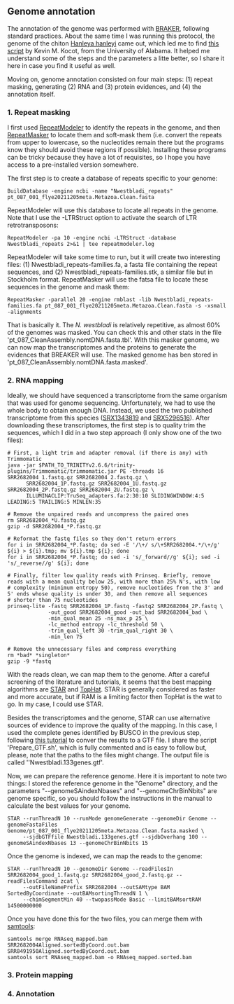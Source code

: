 ## Genome annotation
The annotation of the genome was performed with [BRAKER](https://github.com/Gaius-Augustus/BRAKER), following standard practices. About the same time I was running this protocol, the genome of the chiton [Hanleya hanleyi](https://f1000research.com/articles/11-555) came out, which led me to find [this script](https://github.com/kmkocot/GenomeAnnotation/blob/main/BRAKER2_pipeline.sh) by Kevin M. Kocot, from the University of Alabama. It helped me understand some of the steps and the parameters a litte better, so I share it here in case you find it useful as well.

Moving on, genome annotation consisted on four main steps: (1) repeat masking, generating (2) RNA and (3) protein evidences, and (4) the annotation itself.

### 1. Repeat masking
I first used [RepeatModeler](https://github.com/Dfam-consortium/RepeatModeler/tree/master) to identify the repeats in the genome, and then [RepeatMasker](https://github.com/rmhubley/RepeatMasker) to locate them and soft-mask them (i.e. convert the repeats from upper to lowercase, so the nucleotides remain there but the programs know they should avoid these regions if possible). Installing these programs can be tricky because they have a lot of requisites, so I hope you have access to a pre-installed version somewhere.

The first step is to create a database of repeats specific to your genome:

    BuildDatabase -engine ncbi -name "Nwestbladi_repeats" pt_087_001_flye20211205meta.Metazoa.Clean.fasta
    
RepeatModeler will use this database to locate all repeats in the genome. Note that I use the -LTRStruct option to activate the search of LTR retrotransposons:

    RepeatModeler -pa 10 -engine ncbi -LTRStruct -database Nwestbladi_repeats 2>&1 | tee repeatmodeler.log

RepeatModeler will take some time to run, but it will create two interesting files: (1) Nwestbladi_repeats-families.fa, a fasta file containing the repeat sequences, and (2) Nwestbladi_repeats-families.stk, a similar file but in Stockholm format. RepeatMasker will use the fatsa file to locate these sequences in the genome and mask them:

    RepeatMasker -parallel 20 -engine rmblast -lib Nwestbladi_repeats-families.fa pt_087_001_flye20211205meta.Metazoa.Clean.fasta -s -xsmall -alignments
    
That is basically it. The _N. westbladi_ is relatively repetitive, as almost 60% of the genomes was masked. You can check this and other stats in the file 'pt_087_CleanAssembly.nomtDNA.fasta.tbl'.
With this masker genome, we can now map the transcriptomes and the proteins to generate the evidences that BREAKER will use. The masked genome has ben stored in 'pt_087_CleanAssembly.nomtDNA.fasta.masked'.

### 2. RNA mapping
Ideally, we should have sequenced a transcriptome from the same organism that was used for genome sequencing. Unfortunately, we had to use the whole body to obtain enough DNA. Instead, we used the two published transcriptome from this species ([SRX1343819](https://www.ncbi.nlm.nih.gov/sra/SRX1343819[accn]) and [SRX5296516](https://www.ncbi.nlm.nih.gov/sra/SRX5296516[accn])). After downloading these transcriptomes, the first step is to quality trim the sequences, which I did in a two step approach (I only show one of the two files):

    # First, a light trim and adapter removal (if there is any) with Trimmomatic
    java -jar $PATH_TO_TRINITYv2.6.6/trinity-plugins/Trimmomatic/trimmomatic.jar PE -threads 16 SRR2682004_1.fastq.gz SRR2682004_2.fastq.gz \
          SRR2682004_1P.fastq.gz SRR2682004_1U.fastq.gz SRR2682004_2P.fastq.gz SRR2682004_2U.fastq.gz \
          ILLUMINACLIP:TruSeq_adapters.fa:2:30:10 SLIDINGWINDOW:4:5 LEADING:5 TRAILING:5 MINLEN:35
    
    # Remove the unpaired reads and uncompress the paired ones
    rm SRR2682004_*U.fastq.gz
    gzip -d SRR2682004_*P.fastq.gz
    
    # Reformat the fastq files so they don't return errors
    for i in SRR2682004_*P.fastq; do sed -E '/\+/ s/\+SRR2682004.*/\+/g' ${i} > ${i}.tmp; mv ${i}.tmp ${i}; done
    for i in SRR2682004_*P.fastq; do sed -i 's/_forward//g' ${i}; sed -i 's/_reverse//g' ${i}; done
    
    # Finally, filter low quality reads with Prinseq. Briefly, remove reads with a mean quality below 25, with more than 25% N's, with low
    # complexity (minimum entropy 50), remove nucleotides from the 3' and 5' ends whose quality is under 30, and then remove all sequences
    # shorter than 75 nucleotides
    prinseq-lite -fastq SRR2682004_1P.fastq -fastq2 SRR2682004_2P.fastq \
                 -out_good SRR2682004_good -out_bad SRR2682004_bad \
                 -min_qual_mean 25 -ns_max_p 25 \
                 -lc_method entropy -lc_threshold 50 \
                 -trim_qual_left 30 -trim_qual_right 30 \
                 -min_len 75
                
    # Remove the unnecessary files and compress everything
    rm *bad* *singleton*
    gzip -9 *fastq

With the reads clean, we can map them to the genome. After a careful screening of the literature and tutorials, it seems that the best mapping algorithms are [STAR](https://github.com/alexdobin/STAR) and [TopHat](https://ccb.jhu.edu/software/tophat/index.shtml). STAR is generally considered as faster and more accurate, but if RAM is a limiting factor then TopHat is the wat to go. In my case, I could use STAR.

Besides the transcriptomes and the genome, STAR can use alternative sources of evidence to improve the quality of the mapping. In this case, I used the complete genes identified by BUSCO in the previous step, following [this tutorial](https://darencard.net/blog/2020-07-23-augustus-optimization/#:~:text=BUSCO%20can%2C%20therefore%2C%20be%20co,it%20also%20utilizes%20multiple%20cores.) to conver the results to a GTF file. I share the script 'Prepare_GTF.sh', which is fully commented and is easy to follow but, please, note that the paths to the files might change. The output file is called ''Nwestbladi.133genes.gtf'.

Now, we can prepare the reference genome. Here it is important to note two things: I stored the reference genome in the "Genome" directory, and the parameters "--genomeSAindexNbases" and "--genomeChrBinNbits" are genome specific, so you should follow the instructions in the manual to calculate the best values for your genome.

    STAR --runThreadN 10 --runMode genomeGenerate --genomeDir Genome --genomeFastaFiles Genome/pt_087_001_flye20211205meta.Metazoa.Clean.fasta.masked \
         --sjdbGTFfile Nwestbladi.133genes.gtf --sjdbOverhang 100 --genomeSAindexNbases 13 --genomeChrBinNbits 15

Once the genome is indexed, we can map the reads to the genome:

    STAR --runThreadN 10 --genomeDir Genome --readFilesIn SRR2682004_good_1.fastq.gz SRR2682004_good_2.fastq.gz --readFilesCommand zcat \
         --outFileNamePrefix SRR2682004 --outSAMtype BAM SortedByCoordinate --outBAMsortingThreadN 1 \
         --chimSegmentMin 40 --twopassMode Basic --limitBAMsortRAM 14500000000

Once you have done this for the two files, you can merge them with [samtools](https://github.com/samtools/samtools):

    samtools merge RNAseq_mapped.bam SRR2682004Aligned.sortedByCoord.out.bam SRR8491950Aligned.sortedByCoord.out.bam
    samtools sort RNAseq_mapped.bam -o RNAseq_mapped.sorted.bam

### 3. Protein mapping


### 4. Annotation
